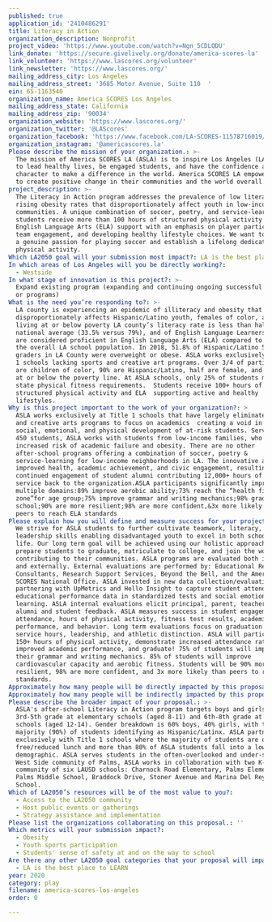 ```yaml
---
published: true
application_id: '2410486291'
title: Literacy in Action
organization_description: Nonprofit
project_video: 'https://www.youtube.com/watch?v=Ngn_5CDLQDU'
link_donate: 'https://secure.givelively.org/donate/america-scores-la'
link_volunteer: 'https://www.lascores.org/volunteer'
link_newsletter: 'https://www.lascores.org/'
mailing_address_city: Los Angeles
mailing_address_street: '3685 Motor Avenue, Suite 110  '
ein: 65-1163540
organization_name: America SCORES Los Angeles
mailing_address_state: California
mailing_address_zip: '90034'
organization_website: 'https://www.lascores.org/'
organization_twitter: '@LAScores'
organization_facebook: 'https://www.facebook.com/LA-SCORES-11578716019/'
organization_instagram: '@americascores.la'
Please describe the mission of your organization.: >-
  The mission of America SCORES LA (ASLA) is to inspire Los Angeles (LA) youth
  to lead healthy lives, be engaged students, and have the confidence and
  character to make a difference in the world. America SCORES LA empowers youth
  to create positive change in their communities and the world overall.
project_description: >-
  The Literacy in Action program addresses the prevalence of low literacy and
  rising obesity rates that disproportionately affect youth in low-income
  communities. A unique combination of soccer, poetry, and service-learning,
  students receive more than 100 hours of structured physical activity and
  English Language Arts (ELA) support with an emphasis on player participation,
  team engagement, and developing healthy lifestyle choices. We want to instill
  a genuine passion for playing soccer and establish a lifelong dedication to
  physical activity.
Which LA2050 goal will your submission most impact?: LA is the best place to PLAY
In which areas of Los Angeles will you be directly working?:
  - Westside
In what stage of innovation is this project?: >-
  Expand existing program (expanding and continuing ongoing successful projects
  or programs)
What is the need you’re responding to?: >-
  LA county is experiencing an epidemic of illiteracy and obesity that
  disproportionately affects Hispanic/Latino youth, females of color, and those
  living at or below poverty LA county’s literacy rate is less than half the
  national average (33.5% versus 79%), and of English Language Learners only 32%
  are considered proficient in English Language Arts (ELA) compared to 59% of
  the overall LA school population. In 2018, 51.8% of Hispanic/Latino 5th
  graders in LA County were overweight or obese. ASLA works exclusively at Title
  1 schools lacking sports and creative art programs. Over 3/4 of participants
  are children of color, 90% are Hispanic/Latino, half are female, and 85% live
  at or below the poverty line. At ASLA schools, only 25% of students meet the
  state physical fitness requirements.  Students receive 100+ hours of
  structured physical activity and ELA  supporting active and healthy
  lifestyles.
Why is this project important to the work of your organization?: >
  ASLA works exclusively at Title 1 schools that have largely eliminated sports 
  and creative arts programs to focus on academics  creating a void in the
  social, emotional, and physical development of at-risk students. Serving up to
  450 students, ASLA works with students from low-income families, who have
  increased risk of academic failure and obesity. There are no other
  after-school programs offering a combination of soccer, poetry &
  service-learning for low-income neighborhoods in LA. The innovative approach
  improved health, academic achievement, and civic engagement, resulting in
  continued engagement of student alumni contributing 12,000+ hours of volunteer
  service back to the organization.ASLA participants significantly improve in
  multiple domains:89% improve aerobic ability;73% reach the “health fitness
  zone”for age group;75% improve grammar and writing mechanics;98% graduate high
  school;90% are more resilient;98% are more confident,&3x more likely than
  peers to reach ELA standards
Please explain how you will define and measure success for your project.: >-
  We strive for ASLA students to further cultivate teamwork, literacy, and
  leadership skills enabling disadvantaged youth to excel in both school and
  life. Our long term goal will be achieved using our holistic approach to
  prepare students to graduate, matriculate to college, and join the workforce
  contributing to their communities. ASLA programs are evaluated both internally
  and externally. External evaluations are performed by: Educational Research
  Consultants, Research Support Services, Beyond the Bell, and the America
  SCORES National Office. ASLA invested in new data collection/evaluation
  partnering with UpMetrics and Hello Insight to capture student attendance and
  educational performance data in standardized tests and social emotional
  learning. ASLA internal evaluations elicit principal, parent, teacher, coach,
  alumni and student feedback. ASLA measures success in student engagement and
  attendance, hours of physical activity, fitness test results, academic
  performance, and behavior. Long term evaluations focus on graduation rates,
  service hours, leadership, and athletic distinction. ASLA will participate in
  150+ hours of physical activity, demonstrate increased attendance rates,
  improved academic performance, and graduate! 75% of students will improve
  their grammar and writing mechanics. 85% of students will improve
  cardiovascular capacity and aerobic fitness. Students will be 90% more
  resilient, 98% are more confident, and 3x more likely than peers to reach ELA
  standards.
Approximately how many people will be directly impacted by this proposal?: '500'
Approximately how many people will be indirectly impacted by this proposal?: '100'
Please describe the broader impact of your proposal.: >-
  ASLA's after-school Literacy in Action program targets boys and girls in
  3rd-5th grade at elementary schools (aged 8-11) and 6th-8th grade at middle
  schools (aged 12-14). Gender breakdown is 60% boys, 40% girls, with the
  majority (90%) of students identifying as Hispanic/Latinx. ASLA partners
  exclusively with Title 1 schools where the majority of students are on
  free/reduced lunch and more than 80% of ASLA students fall into a low-income
  demographic. ASLA serves students in the often-overlooked and under-served
  West Side community of Palms, ASLA works in collaboration with two K-8
  community of six LAUSD schools: Charnock Road Elementary, Palms Elementary,
  Palms Middle School, Braddock Drive, Stoner Avenue and Marina Del Rey Middle
  School.
Which of LA2050’s resources will be of the most value to you?:
  - Access to the LA2050 community
  - Host public events or gatherings
  - Strategy assistance and implementation
Please list the organizations collaborating on this proposal.: ''
Which metrics will your submission impact?:
  - Obesity
  - Youth sports participation
  - Students' sense of safety at and on the way to school
Are there any other LA2050 goal categories that your proposal will impact?:
  - LA is the best place to LEARN
year: 2020
category: play
filename: america-scores-los-angeles
order: 0

---
```

